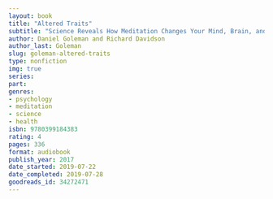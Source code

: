 ```yaml
---
layout: book
title: "Altered Traits"
subtitle: "Science Reveals How Meditation Changes Your Mind, Brain, and Body"
author: Daniel Goleman and Richard Davidson
author_last: Goleman
slug: goleman-altered-traits
type: nonfiction
img: true
series: 
part: 
genres:
- psychology
- meditation
- science
- health
isbn: 9780399184383
rating: 4
pages: 336
format: audiobook
publish_year: 2017
date_started: 2019-07-22
date_completed: 2019-07-28
goodreads_id: 34272471
---
```

